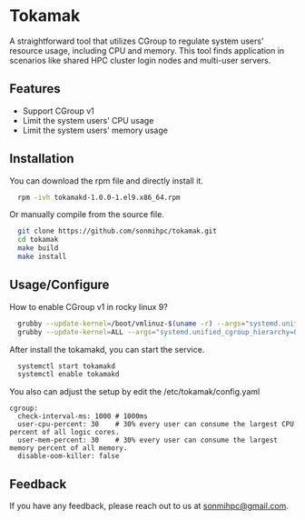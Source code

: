 # Tokamak

A straightforward tool that utilizes CGroup to regulate system users' resource usage, including CPU and memory. This 
tool finds application in scenarios like shared HPC cluster login nodes and multi-user servers.


## Features

- Support CGroup v1
- Limit the system users' CPU usage 
- Limit the system users' memory usage


## Installation

You can download the rpm file and directly install it.

```bash
  rpm -ivh tokamakd-1.0.0-1.el9.x86_64.rpm
```

Or manually compile from the source file.

```bash
  git clone https://github.com/sonmihpc/tokamak.git
  cd tokamak
  make build
  make install
```

## Usage/Configure

How to enable CGroup v1 in rocky linux 9?
```bash
  grubby --update-kernel=/boot/vmlinuz-$(uname -r) --args="systemd.unified_cgroup_hierarchy=0 systemd.legacy_systemd_cgroup_controller"
  grubby --update-kernel=ALL --args="systemd.unified_cgroup_hierarchy=0 systemd.legacy_systemd_cgroup_controller"
```

After install the tokamakd, you can start the service.
```bash
  systemctl start tokamakd
  systemctl enable tokamakd
```

You also can adjust the setup by edit the /etc/tokamak/config.yaml

```
cgroup:
  check-interval-ms: 1000 # 1000ms
  user-cpu-percent: 30    # 30% every user can consume the largest CPU percent of all logic cores.
  user-mem-percent: 30    # 30% every user can consume the largest memory percent of all memory.
  disable-oom-killer: false
```


## Feedback

If you have any feedback, please reach out to us at sonmihpc@gmail.com.

